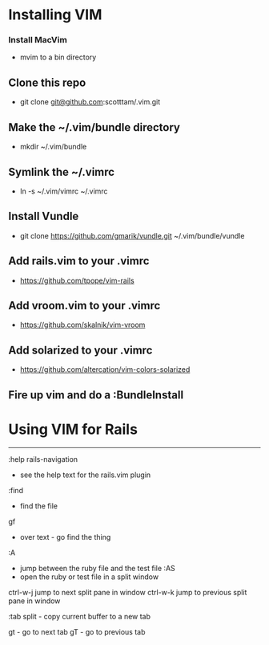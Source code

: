 # Installing VIM

### Install MacVim
  - mvim to a bin directory

## Clone this repo
  - git clone git@github.com:scotttam/.vim.git

## Make the ~/.vim/bundle directory
  - mkdir ~/.vim/bundle

## Symlink the ~/.vimrc
  - ln -s ~/.vim/vimrc ~/.vimrc

## Install Vundle
  - git clone https://github.com/gmarik/vundle.git ~/.vim/bundle/vundle

## Add rails.vim to your .vimrc
  -  https://github.com/tpope/vim-rails

## Add vroom.vim to your .vimrc
  -  https://github.com/skalnik/vim-vroom

## Add solarized to your .vimrc
  -  https://github.com/altercation/vim-colors-solarized

## Fire up vim and do a :BundleInstall

# Using VIM for Rails
-------------------------------------------------------------------------
:help rails-navigation 
  - see the help text for the rails.vim plugin

:find <thing>
  - find the file

gf
  - over text - go find the thing

:A
  - jump between the ruby file and the test file
:AS
  - open the ruby or test file in a split window

ctrl-w-j jump to next split pane in window
ctrl-w-k jump to previous split pane in window

:tab split - copy current buffer to a new tab

gt - go to next tab
gT - go to previous tab
